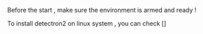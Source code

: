 Before the start , make sure the environment is armed and ready !

To install detectron2 on linux system , you can check []
